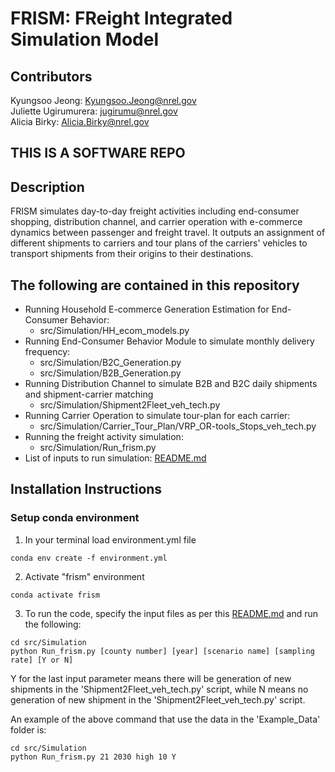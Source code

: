 # FRISM: FReight Integrated Simulation Model
## Contributors
Kyungsoo Jeong: <Kyungsoo.Jeong@nrel.gov>
<br>
Juliette Ugirumurera: <jugirumu@nrel.gov>
<br>
Alicia Birky: <Alicia.Birky@nrel.gov>
<br>

## THIS IS A SOFTWARE REPO

## Description
FRISM simulates day-to-day freight activities including end-consumer shopping, distribution channel, and carrier operation with e-commerce dynamics between passenger and freight travel. It outputs an assignment of different shipments to carriers and tour plans of the carriers' vehicles to transport shipments from their origins to their destinations.

## The following are contained in this repository
- Running Household E-commerce Generation Estimation for End-Consumer Behavior:
    *   src/Simulation/HH_ecom_models.py
- Running End-Consumer Behavior Module to simulate monthly delivery frequency:
    *   src/Simulation/B2C_Generation.py
    *   src/Simulation/B2B_Generation.py
- Running Distribution Channel to simulate B2B and B2C daily shipments and shipment-carrier matching
    *   src/Simulation/Shipment2Fleet_veh_tech.py
- Running Carrier Operation to simulate tour-plan for each carrier:
    *   src/Simulation/Carrier_Tour_Plan/VRP_OR-tools_Stops_veh_tech.py
- Running the freight activity simulation:
    *   src/Simulation/Run_frism.py
- List of inputs to run simulation: [README.md](https://github.com/NREL/FRISM/tree/open-source/src#readme)

## Installation Instructions
### Setup conda environment
1. In your terminal load  environment.yml file
```linux
conda env create -f environment.yml
```
2. Activate "frism" environment
```linux
conda activate frism
```
3. To run the code, specify the input files as per this [README.md](https://github.com/NREL/FRISM/tree/open-source/src#readme) and run the following:
```linux
cd src/Simulation
python Run_frism.py [county number] [year] [scenario name] [sampling rate] [Y or N]
```
Y for the last input parameter means there will be generation of new shipments in the 'Shipment2Fleet_veh_tech.py' script, while N means no generation of new shipment in the 'Shipment2Fleet_veh_tech.py' script.

An example of the above command that use the data in the 'Example_Data' folder is:
```linux
cd src/Simulation
python Run_frism.py 21 2030 high 10 Y
```

